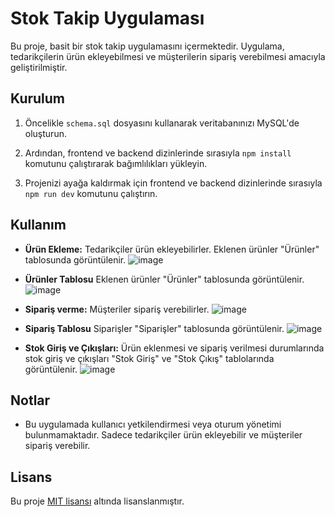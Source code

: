 # Stok Takip Uygulaması

Bu proje, basit bir stok takip uygulamasını içermektedir. Uygulama, tedarikçilerin ürün ekleyebilmesi ve müşterilerin sipariş verebilmesi amacıyla geliştirilmiştir.

## Kurulum

1. Öncelikle `schema.sql` dosyasını kullanarak veritabanınızı MySQL'de oluşturun.

2. Ardından, frontend ve backend dizinlerinde sırasıyla `npm install` komutunu çalıştırarak bağımlılıkları yükleyin.

3. Projenizi ayağa kaldırmak için frontend ve backend dizinlerinde sırasıyla `npm run dev` komutunu çalıştırın.

## Kullanım

- **Ürün Ekleme:** Tedarikçiler ürün ekleyebilirler. Eklenen ürünler "Ürünler" tablosunda görüntülenir.
![image](https://github.com/sektor7k/SOA-VTYS/assets/76495441/57b27a45-9ae5-4b6a-83b9-5eda27d26a7f)

- **Ürünler Tablosu** Eklenen ürünler "Ürünler" tablosunda görüntülenir.
  ![image](https://github.com/sektor7k/SOA-VTYS/assets/76495441/66ba51c9-2c2b-4c5c-8c01-38d6beefd968)

- **Sipariş verme:** Müşteriler sipariş verebilirler.
![image](https://github.com/sektor7k/SOA-VTYS/assets/76495441/6add18d4-68d9-4959-89aa-68911f789024)

- **Sipariş Tablosu** Siparişler "Siparişler" tablosunda görüntülenir.
![image](https://github.com/sektor7k/SOA-VTYS/assets/76495441/3abafce6-e26c-4935-8893-18ae1ea889fa)

- **Stok Giriş ve Çıkışları:** Ürün eklenmesi ve sipariş verilmesi durumlarında stok giriş ve çıkışları "Stok Giriş" ve "Stok Çıkış" tablolarında görüntülenir.
![image](https://github.com/sektor7k/SOA-VTYS/assets/76495441/1a304df7-7af1-4b77-b139-609246e52ba4)

## Notlar

- Bu uygulamada kullanıcı yetkilendirmesi veya oturum yönetimi bulunmamaktadır. Sadece tedarikçiler ürün ekleyebilir ve müşteriler sipariş verebilir.


## Lisans

Bu proje [MIT lisansı](LICENSE) altında lisanslanmıştır.
